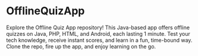 # OfflineQuizApp
Explore the Offline Quiz App repository! This Java-based app offers offline quizzes on Java, PHP, HTML, and Android, each lasting 1 minute. Test your tech knowledge, receive instant scores, and learn in a fun, time-bound way. Clone the repo, fire up the app, and enjoy learning on the go. 
